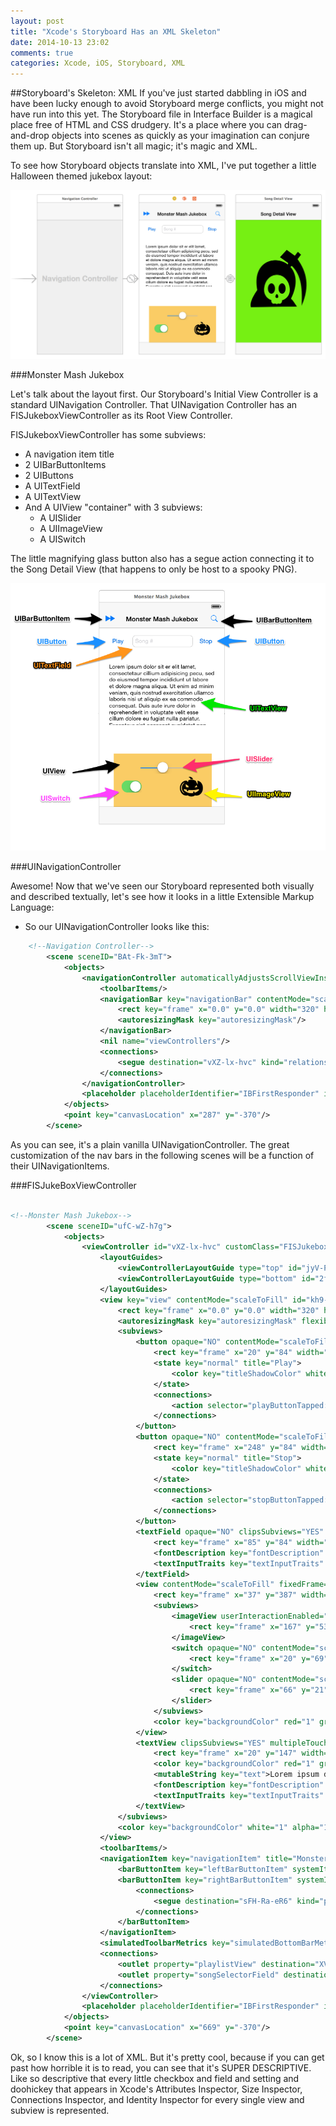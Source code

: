 ```yaml
---
layout: post
title: "Xcode's Storyboard Has an XML Skeleton"
date: 2014-10-13 23:02
comments: true
categories: Xcode, iOS, Storyboard, XML
---
```


##Storyboard's Skeleton: XML
If you've just started dabbling in iOS and have been lucky enough to avoid Storyboard merge conflicts, you might not have run into this yet. The Storyboard file in Interface Builder is a magical place free of HTML and CSS drudgery. It's a place where you can drag-and-drop objects into scenes as quickly as your imagination can conjure them up. But Storyboard isn't all magic; it's magic and XML.

To see how Storyboard objects translate into XML, I've put together a little Halloween themed jukebox layout:

!["monster_mash_full"](/images/monster_mash_full.png)

###Monster Mash Jukebox

Let's talk about the layout first. Our Storyboard's Initial View Controller is a standard UINavigation Controller. That UINavigation Controller has an FISJukeboxViewController as its Root View Controller. 

FISJukeboxViewController has some subviews:

* A navigation item title
* 2 UIBarButtonItems
* 2 UIButtons
* A UITextField
* A UITextView
* And A UIView "container" with 3 subviews:
	* A UISlider
	* A UIImageView
	* A UISwitch

The little magnifying glass button also has a segue action connecting it to the Song Detail View (that happens to only be host to a spooky PNG).

!["monster_mash_annotated"](/images/monster_mash_annotated.png)

###UINavigationController

Awesome! Now that we've seen our Storyboard represented both visually and described textually, let's see how it looks in a little Extensible Markup Language:

* So our UINavigationController looks like this:

```xml
    <!--Navigation Controller-->
        <scene sceneID="BAt-Fk-3mT">
            <objects>
                <navigationController automaticallyAdjustsScrollViewInsets="NO" id="qTf-YL-Hik" sceneMemberID="viewController">
                    <toolbarItems/>
                    <navigationBar key="navigationBar" contentMode="scaleToFill" id="ngq-Y5-BSZ">
                        <rect key="frame" x="0.0" y="0.0" width="320" height="44"/>
                        <autoresizingMask key="autoresizingMask"/>
                    </navigationBar>
                    <nil name="viewControllers"/>
                    <connections>
                        <segue destination="vXZ-lx-hvc" kind="relationship" relationship="rootViewController" id="mFC-jE-bus"/>
                    </connections>
                </navigationController>
                <placeholder placeholderIdentifier="IBFirstResponder" id="g6X-lG-9hB" userLabel="First Responder" sceneMemberID="firstResponder"/>
            </objects>
            <point key="canvasLocation" x="287" y="-370"/>
        </scene>
```

As you can see, it's a plain vanilla UINavigationController. The great customization of the nav bars in the following scenes will be a function of their UINavigationItems.

###FISJukeBoxViewController

```xml

<!--Monster Mash Jukebox-->
        <scene sceneID="ufC-wZ-h7g">
            <objects>
                <viewController id="vXZ-lx-hvc" customClass="FISJukeboxViewController" sceneMemberID="viewController">
                    <layoutGuides>
                        <viewControllerLayoutGuide type="top" id="jyV-Pf-zRb"/>
                        <viewControllerLayoutGuide type="bottom" id="2fi-mo-0CV"/>
                    </layoutGuides>
                    <view key="view" contentMode="scaleToFill" id="kh9-bI-dsS">
                        <rect key="frame" x="0.0" y="0.0" width="320" height="568"/>
                        <autoresizingMask key="autoresizingMask" flexibleMaxX="YES" flexibleMaxY="YES"/>
                        <subviews>
                            <button opaque="NO" contentMode="scaleToFill" fixedFrame="YES" contentHorizontalAlignment="center" contentVerticalAlignment="center" buttonType="roundedRect" lineBreakMode="middleTruncation" translatesAutoresizingMaskIntoConstraints="NO" id="mf4-v3-4l3">
                                <rect key="frame" x="20" y="84" width="57" height="30"/>
                                <state key="normal" title="Play">
                                    <color key="titleShadowColor" white="0.5" alpha="1" colorSpace="calibratedWhite"/>
                                </state>
                                <connections>
                                    <action selector="playButtonTapped:" destination="vXZ-lx-hvc" eventType="touchUpInside" id="Oj5-ck-UTU"/>
                                </connections>
                            </button>
                            <button opaque="NO" contentMode="scaleToFill" fixedFrame="YES" contentHorizontalAlignment="center" contentVerticalAlignment="center" buttonType="roundedRect" lineBreakMode="middleTruncation" translatesAutoresizingMaskIntoConstraints="NO" id="4iq-tG-pLm">
                                <rect key="frame" x="248" y="84" width="52" height="30"/>
                                <state key="normal" title="Stop">
                                    <color key="titleShadowColor" white="0.5" alpha="1" colorSpace="calibratedWhite"/>
                                </state>
                                <connections>
                                    <action selector="stopButtonTapped:" destination="vXZ-lx-hvc" eventType="touchUpInside" id="gKe-8S-iZF"/>
                                </connections>
                            </button>
                            <textField opaque="NO" clipsSubviews="YES" contentMode="scaleToFill" fixedFrame="YES" contentHorizontalAlignment="left" contentVerticalAlignment="center" borderStyle="roundedRect" placeholder="Song #" minimumFontSize="17" translatesAutoresizingMaskIntoConstraints="NO" id="5zs-Oa-X6P">
                                <rect key="frame" x="85" y="84" width="155" height="30"/>
                                <fontDescription key="fontDescription" type="system" pointSize="14"/>
                                <textInputTraits key="textInputTraits" keyboardType="numberPad"/>
                            </textField>
                            <view contentMode="scaleToFill" fixedFrame="YES" translatesAutoresizingMaskIntoConstraints="NO" id="88c-gR-8Xt">
                                <rect key="frame" x="37" y="387" width="251" height="137"/>
                                <subviews>
                                    <imageView userInteractionEnabled="NO" contentMode="scaleToFill" horizontalHuggingPriority="251" verticalHuggingPriority="251" fixedFrame="YES" image="halloween236.png" translatesAutoresizingMaskIntoConstraints="NO" id="Hah-IK-733">
                                        <rect key="frame" x="167" y="53" width="64" height="64"/>
                                    </imageView>
                                    <switch opaque="NO" contentMode="scaleToFill" horizontalHuggingPriority="750" verticalHuggingPriority="750" fixedFrame="YES" contentHorizontalAlignment="center" contentVerticalAlignment="center" on="YES" translatesAutoresizingMaskIntoConstraints="NO" id="Fxc-hA-oDz">
                                        <rect key="frame" x="20" y="69" width="51" height="31"/>
                                    </switch>
                                    <slider opaque="NO" contentMode="scaleToFill" fixedFrame="YES" contentHorizontalAlignment="center" contentVerticalAlignment="center" value="0.5" minValue="0.0" maxValue="1" translatesAutoresizingMaskIntoConstraints="NO" id="s6K-YA-5Nw">
                                        <rect key="frame" x="66" y="21" width="118" height="31"/>
                                    </slider>
                                </subviews>
                                <color key="backgroundColor" red="1" green="0.80000001190000003" blue="0.40000000600000002" alpha="1" colorSpace="calibratedRGB"/>
                            </view>
                            <textView clipsSubviews="YES" multipleTouchEnabled="YES" contentMode="scaleToFill" fixedFrame="YES" editable="NO" selectable="NO" translatesAutoresizingMaskIntoConstraints="NO" id="XV6-Sv-WQZ">
                                <rect key="frame" x="20" y="147" width="280" height="211"/>
                                <color key="backgroundColor" red="1" green="1" blue="1" alpha="1" colorSpace="calibratedRGB"/>
                                <mutableString key="text">Lorem ipsum dolor sit er elit lamet, consectetaur cillium adipisicing pecu, sed do eiusmod tempor incididunt ut labore et dolore magna aliqua. Ut enim ad minim veniam, quis nostrud exercitation ullamco laboris nisi ut aliquip ex ea commodo consequat. Duis aute irure dolor in reprehenderit in voluptate velit esse cillum dolore eu fugiat nulla pariatur. Excepteur sint occaecat cupidatat non proident, sunt in culpa qui officia deserunt mollit anim id est laborum. Nam liber te conscient to factor tum poen legum odioque civiuda.</mutableString>
                                <fontDescription key="fontDescription" type="system" pointSize="14"/>
                                <textInputTraits key="textInputTraits" autocapitalizationType="sentences"/>
                            </textView>
                        </subviews>
                        <color key="backgroundColor" white="1" alpha="1" colorSpace="custom" customColorSpace="calibratedWhite"/>
                    </view>
                    <toolbarItems/>
                    <navigationItem key="navigationItem" title="Monster Mash Jukebox" id="oeF-Q3-RQ7">
                        <barButtonItem key="leftBarButtonItem" systemItem="fastForward" id="mEm-xQ-80B"/>
                        <barButtonItem key="rightBarButtonItem" systemItem="search" id="Wnw-xL-1xa">
                            <connections>
                                <segue destination="sFH-Ra-eR6" kind="push" id="dPq-Kt-AS5"/>
                            </connections>
                        </barButtonItem>
                    </navigationItem>
                    <simulatedToolbarMetrics key="simulatedBottomBarMetrics"/>
                    <connections>
                        <outlet property="playlistView" destination="XV6-Sv-WQZ" id="XGy-na-K6i"/>
                        <outlet property="songSelectorField" destination="5zs-Oa-X6P" id="Dgx-lp-xjs"/>
                    </connections>
                </viewController>
                <placeholder placeholderIdentifier="IBFirstResponder" id="x5A-6p-PRh" sceneMemberID="firstResponder"/>
            </objects>
            <point key="canvasLocation" x="669" y="-370"/>
        </scene>

```

Ok, so I know this is a lot of XML. But it's pretty cool, because if you can get past how horrible it is to read, you can see that it's SUPER DESCRIPTIVE. Like so descriptive that every little checkbox and field and setting and doohickey that appears in Xcode's Attributes Inspector, Size Inspector, Connections Inspector, and Identity Inspector for every single view and subview is represented.
